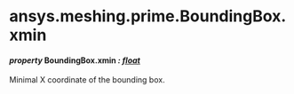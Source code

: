 <a id="ansys-meshing-prime-boundingbox-xmin"></a>

# ansys.meshing.prime.BoundingBox.xmin

<a id="ansys.meshing.prime.BoundingBox.xmin"></a>

#### *property* BoundingBox.xmin *: [float](https://docs.python.org/3.11/library/functions.html#float)*

Minimal X coordinate of the bounding box.

<!-- !! processed by numpydoc !! -->
